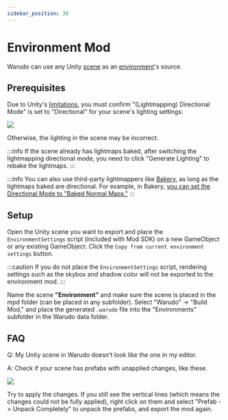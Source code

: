 ```yaml
---
sidebar_position: 30
---
```


# Environment Mod

Warudo can use any Unity [scene](https://docs.unity3d.com/Manual/CreatingScenes.html) as an [environment](../assets/environment.md)'s source.

## Prerequisites

Due to Unity's [limitations](https://docs.unity3d.com/Manual/LightmappingDirectional.html), you must confirm "(Lightmapping) Directional Mode" is set to "Directional" for your scene's lighting settings:

![](pathname:///doc-img/en-environment-mod-1.webp)

Otherwise, the lighting in the scene may be incorrect.

:::info
If the scene already has lightmaps baked, after switching the lightmapping directional mode, you need to click "Generate Lighting" to rebake the lightmaps.
:::

:::info
You can also use third-party lightmappers like [Bakery](https://assetstore.unity.com/packages/tools/level-design/bakery-gpu-lightmapper-122218), as long as the lightmaps baked are directional. For example, in Bakery, [you can set the Directional Mode to "Baked Normal Maps."](https://geom.io/bakery/wiki/index.php?title=Manual#Directional\_mode)
:::

## Setup

Open the Unity scene you want to export and place the `EnvironmentSettings` script (included with Mod SDK) on a new GameObject or any existing GameObject. Click the `Copy from current environment settings` button.

:::caution
If you do not place the `EnvironmentSettings` script, rendering settings such as the skybox and shadow color will not be exported to the environment mod.
:::

Name the scene **"Environment"** and make sure the scene is placed in the mpd folder (can be placed in any subfolder). Select "Warudo" -> "Build Mod," and place the generated `.warudo` file into the "Environments" subfolder in the Warudo data folder.

## FAQ

Q: My Unity scene in Warudo doesn't look like the one in my editor.

A: Check if your scene has prefabs with unapplied changes, like these.

![](pathname:///doc-img/en-environment-mod-2.webp)

Try to apply the changes. If you still see the vertical lines (which means the changes could not be fully applied), right click on them and select "Prefab -> Unpack Completely" to unpack the prefabs, and export the mod again.
